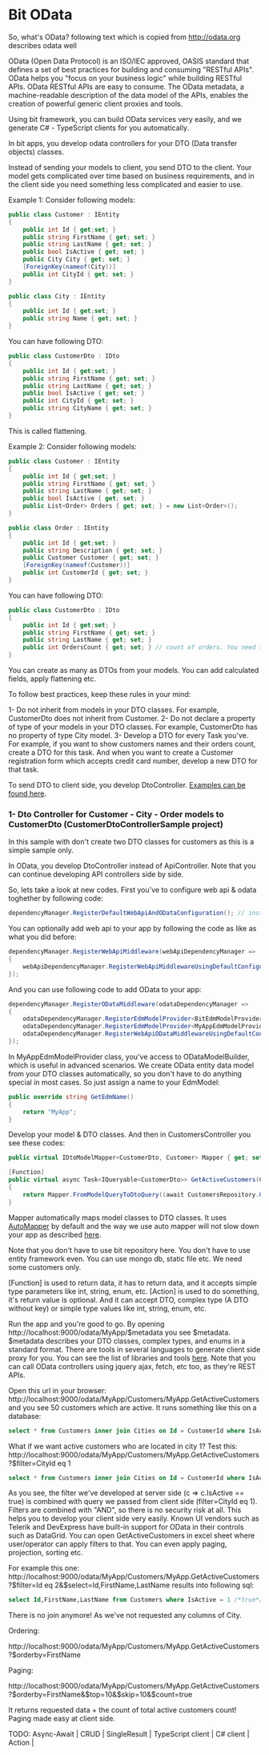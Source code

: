 # Bit OData

So, what's OData? following text which is copied from http://odata.org describes odata well

OData (Open Data Protocol) is an ISO/IEC approved, OASIS standard that defines a set of best practices for building and consuming "RESTful APIs". OData helps you "focus on your business logic" while building RESTful APIs.
OData RESTful APIs are easy to consume. The OData metadata, a machine-readable description of the data model of the APIs, enables the creation of powerful generic client proxies and tools.

Using bit framework, you can build OData services very easily, and we generate C# - TypeScript clients for you automatically.

In bit apps, you develop odata controllers for your DTO (Data transfer objects) classes.

Instead of sending your models to client, you send DTO to the client. Your model gets complicated over time based on business requirements, and in the client side you need something less complicated and easier to use.

Example 1: Consider following models:

```csharp
public class Customer : IEntity
{
    public int Id { get;set; }
    public string FirstName { get; set; }
    public string LastName { get; set; }
    public bool IsActive { get; set; }
    public City City { get; set; }
    [ForeignKey(nameof(City))]
    public int CityId { get; set; }
}

public class City : IEntity
{
    public int Id { get;set; }
    public string Name { get; set; }
}
```

You can have following DTO:

```csharp
public class CustomerDto : IDto
{
    public int Id { get;set; }
    public string FirstName { get; set; }
    public string LastName { get; set; }
    public bool IsActive { get; set; }
    public int CityId { get; set; }
    public string CityName { get; set; }
}
```

This is called flattening.

Example 2: Consider following models:

```csharp
public class Customer : IEntity
{
    public int Id { get;set; }
    public string FirstName { get; set; }
    public string LastName { get; set; }
    public bool IsActive { get; set; }
    public List<Order> Orders { get; set; } = new List<Order>();
}

public class Order : IEntity
{
    public int Id { get;set; }
    public string Description { get; set; }
    public Customer Customer { get; set; }
    [ForeignKey(nameof(Customer))]
    public int CustomerId { get; set; }
}
```

You can have following DTO:

```csharp
public class CustomerDto : IDto
{
    public int Id { get;set; }
    public string FirstName { get; set; }
    public string LastName { get; set; }
    public int OrdersCount { get; set; } // count of orders. You need this in one of your forms for example.
}
```

You can create as many as DTOs from your models. You can add calculated fields, apply flattening etc.

To follow best practices, keep these rules in your mind:

1- Do not inherit from models in your DTO classes. For example, CustomerDto does not inherit from Customer.
2- Do not declare a property of type of your models in your DTO classes. For example, CustomerDto has no property of type City model.
3- Develop a DTO for every Task you've. For example, if you want to show customers names and their orders count, create a DTO for this task. And when you want to create a Customer registration form which accepts credit card number, develop a new DTO for that task.

To send DTO to client side, you develop DtoController. [Examples can be found here](https://github.com/bit-foundation/bit-framework/tree/master/Samples/ODataExamples/).

### 1- Dto Controller for Customer - City - Order models to CustomerDto (CustomerDtoControllerSample project)

In this sample with don't create two DTO classes for customers as this is a simple sample only.

In OData, you develop DtoController instead of ApiController. Note that you can continue developing API controllers side by side.

So, lets take a look at new codes. First you've to configure web api & odata toghether by following code:

```csharp
dependencyManager.RegisterDefaultWebApiAndODataConfiguration(); // instead of dependencyManager.RegisterDefaultWebApiConfiguration();
```

You can optionally add web api to your app by following the code as like as what you did before:

```csharp
dependencyManager.RegisterWebApiMiddleware(webApiDependencyManager =>
{
    webApiDependencyManager.RegisterWebApiMiddlewareUsingDefaultConfiguration();
});
```

And you can use following code to add OData to your app:

```csharp
dependencyManager.RegisterODataMiddleware(odataDependencyManager =>
{
    odataDependencyManager.RegisterEdmModelProvider<BitEdmModelProvider>();
    odataDependencyManager.RegisterEdmModelProvider<MyAppEdmModelProvider>();
    odataDependencyManager.RegisterWebApiODataMiddlewareUsingDefaultConfiguration();
});
```

In MyAppEdmModelProvider class, you've access to ODataModelBuilder, which is useful in advanced scenarios. We create OData entity data model from your DTO classes automatically, so you don't have to do anything special in most cases. So just assign a name to your EdmModel:

```csharp
public override string GetEdmName()
{
    return "MyApp";
}
```

Develop your model & DTO classes. And then in CustomersController you see these codes:

```csharp
public virtual IDtoModelMapper<CustomerDto, Customer> Mapper { get; set; }

[Function]
public virtual async Task<IQueryable<CustomerDto>> GetActiveCustomers(CancellationToken cancellationToken)
{
    return Mapper.FromModelQueryToDtoQuery((await CustomersRepository.GetAllAsync(cancellationToken)).Where(c => c.IsActive == true));
}
```

Mapper automatically maps model classes to DTO classes. It uses [AutoMapper](http://automapper.org/) by default and the way we use auto mapper will not slow down your app as described [here](https://docs.bit-framework.com/docs/design-backgrounds/why-auto-mapper-has-no-performance-penalty.html).

Note that you don't have to use bit repository here. You don't have to use entity framework even. You can use mongo db, static file etc. We need some customers only.

[Function] is used to return data, it has to return data, and it accepts simple type parameters like int, string, enum, etc.
[Action] is used to do something, it's return value is optional. And it can accept DTO, complex type (A DTO without key) or simple type values like int, string, enum, etc.

Run the app and you're good to go. By opening http://localhost:9000/odata/MyApp/$metadata you see $metadata. $metadata describes your DTO classes, complex types, and enums in a standard format. There are tools in several languages to generate client side proxy for you. You can see the list of libraries and tools [here](http://www.odata.org/libraries/).
Note that you can call OData controllers using jquery ajax, fetch, etc too, as they're REST APIs.

Open this url in your browser: http://localhost:9000/odata/MyApp/Customers/MyApp.GetActiveCustomers and you see 50 customers which are active. It runs something like this on a database:

```sql
select * from Customers inner join Cities on Id = CustomerId where IsActive = 1 /*true*/
```

What if we want active customers who are located in city 1? Test this: http://localhost:9000/odata/MyApp/Customers/MyApp.GetActiveCustomers?$filter=CityId eq 1

```sql
select * from Customers inner join Cities on Id = CustomerId where IsActive = 1 /*true*/ and CityId = 1
```

As you see, the filter we've developed at server side (c => c.IsActive == true) is combined with query we passed from client side (filter=CityId eq 1). Filters are combined with "AND", so there is no security risk at all. This helps you to develop your client side very easily. Known UI vendors such as Telerik and DevExpress have built-in support for OData in their controls such as DataGrid. You can open GetActiveCustomers in excel sheet where user/operator can apply filters to that. You can even apply paging, projection, sorting etc.

For example this one: http://localhost:9000/odata/MyApp/Customers/MyApp.GetActiveCustomers?$filter=Id eq 2&$select=Id,FirstName,LastName results into following sql:

```sql
select Id,FirstName,LastName from Customers where IsActive = 1 /*true*/
```

There is no join anymore! As we've not requested any columns of City.

Ordering:

http://localhost:9000/odata/MyApp/Customers/MyApp.GetActiveCustomers?$orderby=FirstName

Paging:

http://localhost:9000/odata/MyApp/Customers/MyApp.GetActiveCustomers?$orderby=FirstName&$top=10&$skip=10&$count=true

It returns requested data + the count of total active customers count! Paging made easy at client side.

TODO: Async-Await | CRUD | SingleResult | TypeScript client | C# client | Action |